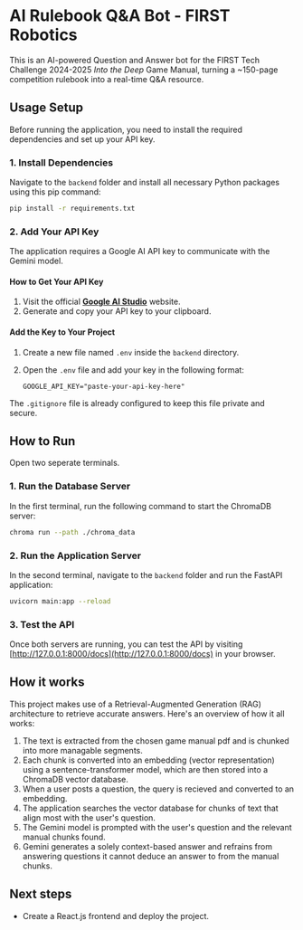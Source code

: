 # AI Rulebook Q&A Bot - FIRST Robotics
This is an AI-powered Question and Answer bot for the FIRST Tech Challenge 2024-2025 _Into the Deep_ Game Manual, turning a ~150-page competition rulebook into a real-time Q&A resource.

## Usage Setup

Before running the application, you need to install the required dependencies and set up your API key.

### 1. Install Dependencies

Navigate to the `backend` folder and install all necessary Python packages using this pip command:
```bash
pip install -r requirements.txt
```

### 2. Add Your API Key

The application requires a Google AI API key to communicate with the Gemini model.

#### How to Get Your API Key
1.  Visit the official **[Google AI Studio](https://aistudio.google.com/app/apikey)** website.
2.  Generate and copy your API key to your clipboard.

#### Add the Key to Your Project
1.  Create a new file named `.env` inside the `backend` directory.
2.  Open the `.env` file and add your key in the following format:

    ```
    GOOGLE_API_KEY="paste-your-api-key-here"
    ```
The `.gitignore` file is already configured to keep this file private and secure.

## How to Run

Open two seperate terminals.

### 1. Run the Database Server

In the first terminal, run the following command to start the ChromaDB server:

```bash
chroma run --path ./chroma_data
```
### 2. Run the Application Server

In the second terminal, navigate to the `backend` folder and run the FastAPI application:
```bash
uvicorn main:app --reload
```

### 3. Test the API

Once both servers are running, you can test the API by visiting [http://127.0.0.1:8000/docs](http://127.0.0.1:8000/docs) in your browser.

## How it works
This project makes use of a Retrieval-Augmented Generation (RAG) architecture to retrieve accurate answers. Here's an overview of how it all works:
1. The text is extracted from the chosen game manual pdf and is chunked into more managable segments.
2. Each chunk is converted into an embedding (vector representation) using a sentence-transformer model, which are then stored into a ChromaDB vector database.
3. When a user posts a question, the query is recieved and converted to an embedding.
4. The application searches the vector database for chunks of text that align most with the user's question.
5. The Gemini model is prompted with the user's question and the relevant manual chunks found.
6. Gemini generates a solely context-based answer and refrains from answering questions it cannot deduce an answer to from the manual chunks.

## Next steps
* Create a React.js frontend and deploy the project.
